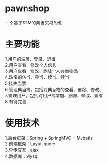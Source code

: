 # pawnshop
一个基于SSM的典当交易系统<br>

# 主要功能
1.用户的注册、登录、退出<br>
2.用户查看、修改个人信息<br>
3.用户查看、修改、删除个人典当物品<br>
4.珠宝的估当、典当、续当、赎当<br>
5.挂失当票<br>
6.管理典当物，包括对典当物的查看、删除、修改、<br>
7.管理用户，包括对用户的增加、删除、修改、查看<br>
8.有待完善...<br>

# 使用技术
1.后台框架：Spring + SpringMVC + Mybatis<br>
2.前端框架：Layui jquery<br>
3.异步交互：ajax<br>
4.数据库：Mysql<br>
